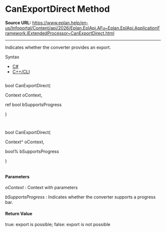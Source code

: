 # CanExportDirect Method

**Source URL:** https://www.eplan.help/en-us/Infoportal/Content/api/2026/Eplan.EplApi.AFu~Eplan.EplApi.ApplicationFramework.IExtendedProcessor~CanExportDirect.html

---

Indicates whether the converter provides an export.

Syntax

- [C#](#i-syntax-CS)
- [C++/CLI](#i-syntax-CPP2005)

```
```
bool CanExportDirect( 

   Context oContext,

   ref bool bSupportsProgress

)
```
```

```
```
bool CanExportDirect( 

   Context^ oContext,

   bool% bSupportsProgress

)
```
```

#### Parameters

*oContext*
:   Context with parameters

*bSupportsProgress*
:   Indicates whether the converter supports a progress bar.

#### Return Value

true: export is possible; false: export is not possible
